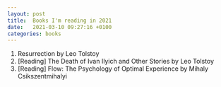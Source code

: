 ```yaml
---
layout: post
title:  Books I'm reading in 2021
date:   2021-03-10 09:27:16 +0100
categories: books
---
```


1. Resurrection by Leo Tolstoy
2. [Reading] The Death of Ivan Ilyich and Other Stories by Leo Tolstoy
3. [Reading] Flow: The Psychology of Optimal Experience by Mihaly Csikszentmihalyi
